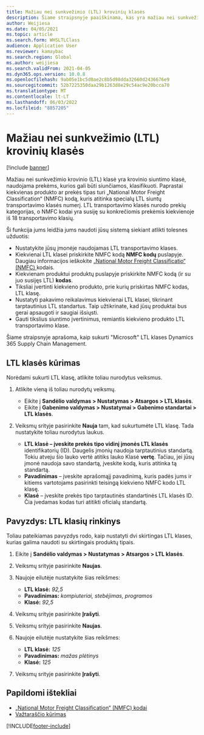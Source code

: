 ```yaml
---
title: Mažiau nei sunkvežimio (LTL) krovinių klasės
description: Šiame straipsnyje paaiškinama, kas yra mažiau nei sunkvežimio krovinio (LTL) klasės ir aprašoma, kaip jas nustatyti programoje "Microsoft"Dynamics 365 Supply Chain Management.
author: Weijiesa
ms.date: 04/05/2021
ms.topic: article
ms.search.form: WHSLTLClass
audience: Application User
ms.reviewer: kamaybac
ms.search.region: Global
ms.author: weijiesa
ms.search.validFrom: 2021-04-05
ms.dyn365.ops.version: 10.0.8
ms.openlocfilehash: 9ab05e1bc5d0ae2c8b5d98dda32660d2436676e9
ms.sourcegitcommit: 52b7225350daa29b1263d8e29c54ac9e20bcca70
ms.translationtype: MT
ms.contentlocale: lt-LT
ms.lasthandoff: 06/03/2022
ms.locfileid: "8857205"
---
```

# <a name="less-than-truckload-ltl-classes"></a>Mažiau nei sunkvežimio (LTL) krovinių klasės

[!include [banner](../includes/banner.md)]

Mažiau nei sunkvežimio krovinio (LTL) klasė yra krovinio siuntimo klasė, naudojama prekėms, kurios gali būti siunčiamos, klasifikuoti. Paprastai kiekvienas produkto ar prekės tipas turi „National Motor Freight Classification“ (NMFC) kodą, kuris atitinka specialų LTL siuntų transportavimo klasės numerį. LTL transportavimo klasės nurodo prekių kategorijas, o NMFC kodai yra susiję su konkrečiomis prekėmis kiekvienoje iš 18 transportavimo klasių.

Ši funkcija jums leidžia jums naudoti jūsų sistemą siekiant atlikti tolesnes užduotis:

- Nustatykite jūsų įmonėje naudojamas LTL transportavimo klases.
- Kiekvienai LTL klasei priskirkite NMFC kodą **NMFC kodų** puslapyje. Daugiau informacijos ieškokite [„National Motor Freight Classificatio“ (NMFC) ](nmfc-codes.md) kodais.
- Kiekvienam produktui produktų puslapyje priskirkite NMFC kodą (ir su juo susijęs LTL) **kodas**.
- Tiksliai įvertinti kiekvieno produkto, prie kurių priskirtas NMFC kodas, LTL klasę.
- Nustatyti pakavimo reikalavimus kiekvienai LTL klasei, tikrinant tarptautinius LTL standartus. Taip užtikrinate, kad jūsų produktai bus gerai apsaugoti ir saugiai išsiųsti.
- Gauti tikslius siuntimo įvertinimus, remiantis kiekvieno produkto LTL transportavimo klase.

Šiame straipsnyje aprašoma, kaip sukurti "Microsoft" LTL klases Dynamics 365 Supply Chain Management.

## <a name="create-an-ltl-class"></a>LTL klasės kūrimas

Norėdami sukurti LTL klasę, atlikite toliau nurodytus veiksmus.

1. Atlikite vieną iš toliau nurodytų veiksmų.

    - Eikite į **Sandėlio valdymas \> Nustatymas \> Atsargos \> LTL klasės**.
    - Eikite į **Gabenimo valdymas \> Nustatymai \> Gabenimo standartai \> LTL klasės**.

2. Veiksmų srityje pasirinkite **Nauja** tam, kad sukurtumėte LTL klasę. Tada nustatykite toliau nurodytus laukus.

    - **LTL klasė – įveskite prekės tipo vidinį įmonės LTL klasės** identifikatorių (ID). Daugelis įmonių naudoja tarptautinius standartą. Tokiu atveju šio lauko vertė atitiks lauko Klasė **vertę**. Tačiau, jei jūsų įmonė naudoja savo standartą, įveskite kodą, kuris atitinka tą standartą.
    - **Pavadinimas** – įveskite aprašomąjį pavadinimą, kuris padės jums ir kitiems vartotojams pasirinkti teisingą kiekvieno NMFC kodo LTL klasę.
    - **Klasė** – įveskite prekės tipo tarptautinės standartinės LTL klasės ID. Čia įvedamas kodas turi atitikti oficialų standartą.

## <a name="example-set-up-ltl-classes"></a>Pavyzdys: LTL klasių rinkinys

Toliau pateikiamas pavyzdys rodo, kaip nustatyti dvi skirtingas LTL klases, kurias galima naudoti su skirtingais produktų tipais.

1. Eikite į **Sandėlio valdymas \> Nustatymas \> Atsargos \> LTL klasės**.
1. Veiksmų srityje pasirinkite **Naujas**.
1. Naujoje eilutėje nustatykite šias reikšmes:

    - **LTL klasė:** *92,5*
    - **Pavadinimas:** *kompiuteriai, stebėjimas, programos*
    - **Klasė:** *92,5*

1. Veiksmų srityje pasirinkite **Įrašyti**.
1. Veiksmų srityje pasirinkite **Naujas**.
1. Naujoje eilutėje nustatykite šias reikšmes:

    - **LTL klasė:** *125*
    - **Pavadinimas:** *mažas plėtinys*
    - **Klasė:** *125*

1. Veiksmų srityje pasirinkite **Įrašyti**.

## <a name="additional-resources"></a>Papildomi ištekliai

- [„National Motor Freight Classification“ (NMFC) kodai](nmfc-codes.md)
- [Važtaraščio kūrimas](create-bill-of-lading.md)

[!INCLUDE[footer-include](../../includes/footer-banner.md)]
